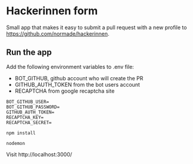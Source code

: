 # Hackerinnen form

Small app that makes it easy to submit a pull request with a new profile to https://github.com/normade/hackerinnen.

## Run the app

Add the following environment variables to .env file:

- BOT_GITHUB, github account who will create the PR
- GITHUB_AUTH_TOKEN from the bot users account
- RECAPTCHA from google recaptcha site

```
BOT_GITHUB_USER=
BOT_GITHUB_PASSWORD=
GITHUB_AUTH_TOKEN=
RECAPTCHA_KEY=
RECAPTCHA_SECRET=
```

`npm install`

`nodemon`

Visit http://localhost:3000/

